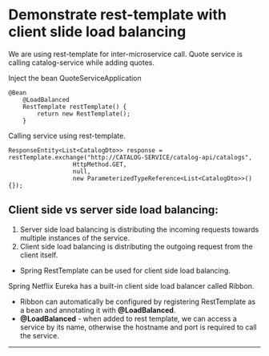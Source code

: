# Demonstrate rest-template with client slide load balancing

We are using rest-template for inter-microservice call. Quote service is calling catalog-service while adding quotes. 

Inject the bean QuoteServiceApplication

```
@Bean
	@LoadBalanced
	RestTemplate restTemplate() {
		return new RestTemplate();
	}
```

Calling service using rest-template.

```
ResponseEntity<List<CatalogDto>> response = restTemplate.exchange("http://CATALOG-SERVICE/catalog-api/catalogs",
				  HttpMethod.GET,
				  null,
				  new ParameterizedTypeReference<List<CatalogDto>>(){});

```

## Client side vs server side load balancing:
1. Server side load balancing is distributing the incoming requests towards multiple instances of the service.
2. Client side load balancing is distributing the outgoing request from the client itself.

- Spring RestTemplate can be used for client side load balancing.


Spring Netflix Eureka has a built-in client side load balancer called Ribbon.
* Ribbon can automatically be configured by registering RestTemplate as a bean and annotating it with **@LoadBalanced**.
* **@LoadBalanced**  - when added to rest template, we can access a service by its name, otherwise the hostname and port is required to call the service.




----------------------------------------------------------------------------------------------------------------------------------------

